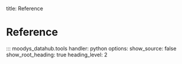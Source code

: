 title: Reference

# Reference

::: moodys_datahub.tools
    handler: python
    options:
        show_source: false
        show_root_heading: true
        heading_level: 2

